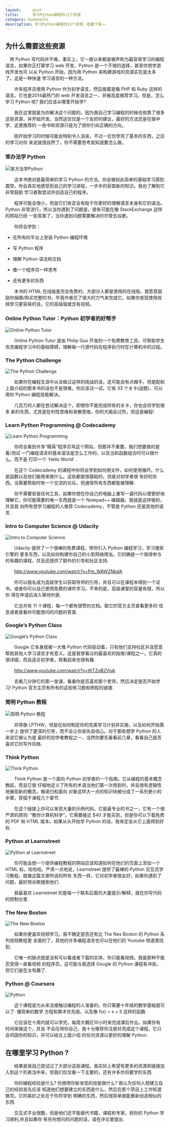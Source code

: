 ```yaml
---
layout:     post
title:      学习Python编程的11个资源
category: bookmarks
description: 学习Python编程的11个资源，收藏下来~~
---
```


## 为什么需要这些资源

　用 Python 写代码并不难，事实上，它一直以来都是被声称为最容易学习的编程语言。如果你正打算学习 web 开发，Python 是一个不错的选择，甚至你想学游戏开发也可 以从 Python 开始，因为用 Python 来构建游戏的资源实在是太多了。这是一种快速 学习语言的一种方法。

　　许多程序员使用 Python 作为初学语言，然后接着是像 PHP 和 Ruby 这样的语言。它也是2014最热门的 web 开发语言之一，并被高度推荐学习。但是，怎么学习 Python 呢? 我们应该从哪里开始学?

　　我在这里就是为你解决这个问题的。因为我自己学习编程的时候也依靠了很多这些资源，并开始开发。当然这仅仅是一个友好的建议，最好的方法还是在做中学，这里推荐的 一些书和资源只是为了把你引向正确的方向。

　　刚开始学习的时候可能会特别令人沮丧，不过一旦你学完了基本的东西，之后的学习对你 来说就很自然了，你不需要思考就知道要怎么做。

### 笨办法学 Python

<img src="/images/resouces-for-learn-python/笨办法学Python.JPG" alt="笨方法学Python">

　　这本书绝对是最简单的学习 Python 的方法。你会被如此简单的基础学习感到震惊，你会真实地感受到自己的学习进程，一步步的获取新的知识。我也了解到它非常鼓励 学习者取尝试并创造自己的程序。

　　程序可能会很小，但是它们肯定会有助于你更好的理解语言本身和它的语法。Python 非常流行，所以当你遇到了问题是，很有可能在像 StackExchange 这样的网站已经 一些答案了，当你遇到问题需要解决时尽管去谷歌。

　　你将会学到：

*    在所有的平台上安装 Python 编程环境

*    写 Python 程序

*    理解 Python 语法和文档

*    像一个程序员一样思考

*    还有更多的东西

　　本书的 HTML 在线版是完全免费的，大部分人都是使用的在线版。我愿意鼓励你捐赠/购买完整的书，毕竟作者花了很大的力气来完成它。如果你发现使用视频学习更容易的话，它的高级版就含有视频。

### Online Python Tutor：Python 初学者的好帮手

<img src="/images/resouces-for-learn-python/Online-Python-Tutor.JPG" alt="Online Python Tutor">

　　Online Python Tutor 是由 Philip Guo 开发的一个免费教育工具，可帮助学生攻克编程学习中的基础障碍，理解每一行源代码在程序执行时在计算机中的过程。

### The Python Challenge

<img src="/images/resouces-for-learn-python/The-Python-Challenge.JPG" alt="The Python Challenge">

　　如果你在编程生涯中从没做过这样的挑战的话，这可能会有点棘手。但是配和上面介绍的那本书的话也不是很难。你应该试一试。它有 33 个关卡(谜题)，可以用你 Python 编程技能解决。

　　几百万的人都在尝试解决这个，即使你不能完成所有的关卡，你也会将学到很多 新的东西，尤其是批判性思维和发散思维。你的大脑会过热，但这是编程!

### Learn Python Programming @ Codecademy

<img src="/images/resouces-for-learn-python/Learn-Python-Programming.JPG" alt="Learn Python Programming">

　　你将会看到许多”精英”程序员骂这个网站，但那并不重要。我们想要做的是看/测试 一门编程语言的基本语法是怎么工作的，以及当和函数组合时可以做什么。而不是 打印一个 ‘Hello World’ .

　　在这个 Codecademy 的课程中你将会学到如何用文件，如何使用循环。什么是函数以及他们能用来做什么。这些都是很基础的，但是对初学者很 有好的东西。当需要帮助时有一个交流的论坛，但通常所有东西都能被理解.

　　你不需要安装任何工具，如果你想在你自己的电脑上重写一遍代码以便更好地理解它，你可能需要的唯一东西就是一个 Notepad++ 编辑器。我就是这样做的，并且我 向所有想学习编程的人推荐 Codecademy，不管是 Python 还是其他的语言.

### Intro to Computer Science @ Udacity

<img src="/images/resouces-for-learn-python/Intro-to-Computer-Science.JPG" alt="Intro to Computer Science">

　　Udacity 提供了一个很棒的免费课程，带你引入 Python 编程学习，学习搜索引擎的 更多东西，以及如何构建你自己的小型网络爬虫。它的确是一个值得参与的有趣的课程，并且还提供了额外的引导和社区支持.

　　http://www.youtube.com/watch?v=Pm_WAWZNbdA

　　你可以报名成为高级学生以获取导师的引导，并且可以在课程末得到一个证书。或者你可以自己使用免费的课件学习。不幸的是，高级课堂的容量有限，所以你 得在申请后进入等待列表.

　　它总共有 11 个课程，每一个都有很赞的文档。取它的官方主页查看更多的 信息或者查看你可能想问的问题的答案.

### Google’s Python Class

<img src="/images/resouces-for-learn-python/Google’s-Python-Class.JPG" alt="Google’s Python Class">

　　Google 它本身就被一大堆 Python 代码驱动着，只有他们支持社区并且愿意 帮助其他人学习语言才有意义。这是我曾看过的最喜欢的指南/课程之一。它真的 很详细，而且适合初学者，观看起来也很有趣.

　　http://www.youtube.com/watch?v=tKTZoB2Vjuk

　　去看几分钟它的第一堂课，看看你是否喜欢那个老师，然后决定是否开始学习! Python 官方主页有所有的这些练习题和例程的链接.

### 简明 Python 教程

<img src="/images/resouces-for-learn-python/简明Python教程.JPG" alt="简明 Python 教程">

　　非常像 LPTHW，但是在如何制定你的完美学习计划并实施，以及如何开始第一步上 提供了更深的引导，而不会让你丧失自信心。对于那些想学 Python 的人来说它被认为是 最好的初学者教程之一，当然你要先看看前几章，看看自己是否喜欢它的写作风格.

### Think Python

<img src="/images/resouces-for-learn-python/Think-Python.JPG" alt="Think Python">

　　Think Python 是一个面向 Python 初学者的一个指南。它从编程的基本概念教起，而且它很 仔细地定义了所有的术语当他们第一次用到时，并且很有逻辑性地展现新的概念。像递归和面向 对象这样大一点的知识块被分成了一系列更小的步骤，穿插于课程几个章节.

　　在这个链接上你可以发现大量的示例代码。它是最专业的书之一，它有一个很严肃的原则: “教你计算机科学”。它需要接近 $40 才能买到，但是你可以下载免费的 PDF 和 HTML 版本。如果从头开始学 Python 的话，我肯定会从它上面得到好处.

### Python at Learnstreet

<img src="/images/resouces-for-learn-python/Python-at-Learnstreet.JPG" alt="Python at Learnstreet">

　　你可能会想一个提供编程教程的网站应该知道如何在他们的页面上添加一个 HTML 标，哈哈哈。严肃一点地说，Learnstreet 提供了最棒的 Python 交互式学习教程，就像这篇文章所说的所有 东西一样，它对初学者很友好。如果你遇到了问题，最好用谷歌搜索他们.

　　我最喜欢 Learnstreet 的是每一个联系后面的大量提示/解释，就在你写代码的控制台里.

### The New Boston

<img src="/images/resouces-for-learn-python/The-New-Boston.JPG" alt="The New Boston">

　　如果你更喜欢视频学习，我不确定是否还有比 The Nes Boston 的 Python 系列视频教程更 全面的了，其他的许多编程语言也可以在他们的 Youtube 频道里找到.

　　它唯一的缺点就是没有可以看或者下载的实体，你只能看视频。我是那种不能忍受得一直看视频 的程序员，这可能与我选择 Google 的 Python 课程有冲突，但它们是在太有趣了.

### Python @ Coursera

<img src="/images/resouces-for-learn-python/Python.JPG" alt="Python">

　　这个课程是为从来没接触过编程的人准备的。你只需要十年级的数学基础就可以了: 懂简单的数学 方程和算术优先级。以及像 f(x) = x + 5 这样的函数.

　　它应该在十周内就可以学完，每周大概花10小时来完成课后作业。如果你有时间来做这个，并且 不会压垮你自己，我十分推荐你注册并完成这个课程，它只会巩固你的知识，并可以结合上面介绍 的任何资源以更好的理解 Python.

## 在哪里学习 Python ?

　　结果是我自己尝试过了大部分这些课程，我实际上希望有更多的资源和链接加入到这个列表当中来，但我们仅仅看一下主要的，还有许多你将要学的东西.

　　你的编程经验是什么? 你想用你新发现的技能做什么? 我认为任何人想建立自己的经验首先应该 知道他们想要建立的东西是什么，然后在那个项目上工作知道做完。它的美妙之处在于你将学到 明确的东西，然后很简单就能重新创造相似的东西.

　　交互式平台很酷，但是他们还不能替代书籍，课程和专家。祝你的 Python 学习顺利,并且如果你 有任何想问的问题的话，请在评论里提出.